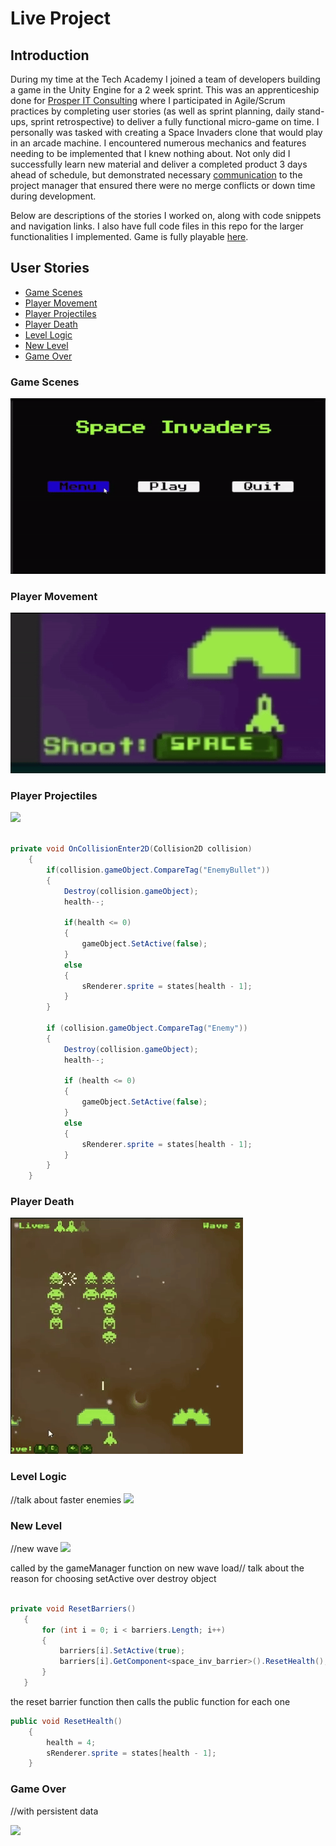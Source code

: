 # Live Project
## Introduction
During my time at the Tech Academy I joined a team of developers building a game in the Unity Engine for a 2 week sprint. This was an apprenticeship done for [Prosper IT Consulting](https://www.linkedin.com/company/prosper-it-consulting/) where I participated in Agile/Scrum practices by completing user stories (as well as sprint planning, daily stand-ups, sprint retrospective) to deliver a fully functional micro-game on time. I personally was tasked with creating a Space Invaders clone that would play in an arcade machine. I encountered numerous mechanics and features needing to be implemented that I knew nothing about. Not only did I successfully learn new material and deliver a completed product 3 days ahead of schedule, but demonstrated necessary [communication]() to the project manager that ensured there were no merge conflicts or down time during development. 

Below are descriptions of the stories I worked on, along with code snippets and navigation links. I also have full code files in this repo for the larger functionalities I implemented. Game is fully playable [here](https://play.unity.com/en/games/1e29f742-4101-4814-abab-023970facbcd/space-invaders-clone).


## User Stories
 * [Game Scenes](#game-scenes)
 * [Player Movement](#player-movement)
 * [Player Projectiles](#player-projectiles)
 * [Player Death](#player-death)
 * [Level Logic](level-logic)
 * [New Level](new-level)
 * [Game Over](game-over)

### Game Scenes
![](https://github.com/Mawci/Live-Project-Unity/blob/main/Gifs/loadScreen-ezgif.com-video-to-gif-converter.gif)


### Player Movement

![](https://github.com/Mawci/Live-Project-Unity/blob/main/Gifs/playerMovement.gif)

### Player Projectiles 


![](https://github.com/Mawci/Live-Project-Unity/blob/main/Gifs/ezgif.com-video-to-gif-converter.gif)

```c#

private void OnCollisionEnter2D(Collision2D collision)
    {
        if(collision.gameObject.CompareTag("EnemyBullet"))
        {
            Destroy(collision.gameObject);
            health--;

            if(health <= 0)
            {
                gameObject.SetActive(false);
            }
            else
            {
                sRenderer.sprite = states[health - 1];
            }
        }

        if (collision.gameObject.CompareTag("Enemy"))
        {
            Destroy(collision.gameObject);
            health--;

            if (health <= 0)
            {
                gameObject.SetActive(false);
            }
            else
            {
                sRenderer.sprite = states[health - 1];
            }
        }
    }
```

### Player Death

![](https://github.com/Mawci/Live-Project-Unity/blob/main/Gifs/playerDeath-video-to-gif-converter.gif)

### Level Logic
//talk about faster enemies
![](https://github.com/Mawci/Live-Project-Unity/blob/main/Gifs/fasterEnemies.gif)

### New Level
//new wave
![](https://github.com/Mawci/Live-Project-Unity/blob/main/Gifs/newWaveSpawn.gif)

called by the gameManager function on new wave load// talk about the reason for choosing setActive over destroy object
 ```c#

private void ResetBarriers()
    {
        for (int i = 0; i < barriers.Length; i++)
        {
            barriers[i].SetActive(true);
            barriers[i].GetComponent<space_inv_barrier>().ResetHealth();
        }
    }

```

the reset barrier function then calls the public function for each one
```c#
public void ResetHealth()
    {
        health = 4;
        sRenderer.sprite = states[health - 1];
    }
```


### Game Over
//with persistent data

![](https://github.com/Mawci/Live-Project-Unity/blob/main/Gifs/gameOver.gif)
